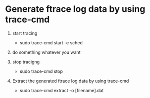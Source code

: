 # Generate ftrace log data by using trace-cmd

1. start tracing
    - sudo trace-cmd start -e sched 

2. do something whatever you want

3. stop tracigng
    - sudo trace-cmd stop 

4. Extract the generated ftrace log data by using trace-cmd 
    - sudo trace-cmd extract -o [filename].dat 